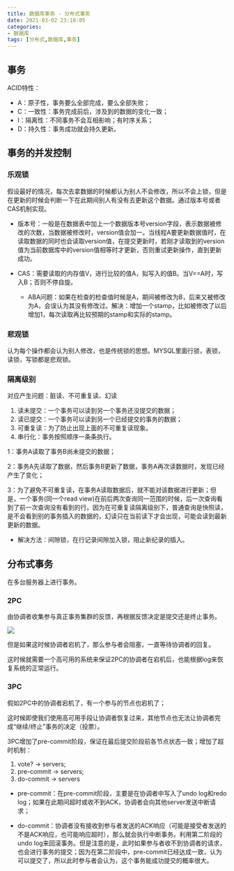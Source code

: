 ```yaml
---
title: 数据库事务 - 分布式事务
date: 2021-03-02 23:18:05
categories: 
- 数据库
tags: [分布式,数据库,事务]
---
```


## 事务

ACID特性：

- A：原子性，事务要么全部完成，要么全部失败；
- C：一致性：事务完成前后，涉及到的数据的变化一致；
- I：隔离性：不同事务不会互相影响；有时序关系；
- D：持久性：事务成功就会持久更新。

## 事务的并发控制

### 乐观锁

假设最好的情况，每次去拿数据的时候都认为别人不会修改，所以不会上锁，但是在更新的时候会判断一下在此期间别人有没有去更新这个数据。通过版本号或者CAS机制实现。

- 版本号：一般是在数据表中加上一个数据版本号version字段，表示数据被修改的次数，当数据被修改时，version值会加一。当线程A要更新数据值时，在读取数据的同时也会读取version值，在提交更新时，若刚才读取到的version值为当前数据库中的version值相等时才更新，否则重试更新操作，直到更新成功。

- CAS：需要读取的内存值V，进行比较的值A，拟写入的值B。当V==A时，写入B；否则不停自旋。
   * ABA问题：如果在检查的检查值时候是A，期间被修改为B，后来又被修改为A，会误认为其没有修改过。解决：增加一个stamp，比如被修改了以后增加1，每次读取再比较预期的stamp和实际的stamp。


### 悲观锁

认为每个操作都会认为别人修改，也是传统锁的思想。MYSQL里面行锁，表锁，读锁，写锁都是悲观锁。

### 隔离级别

对应产生问题：脏读、不可重复读、幻读

1. 读未提交：一个事务可以读到另一个事务还没提交的数据；
2. 读已提交：一个事务可以读到另一个已经提交的事务的数据；
3. 可重复读：为了防止出现上面的不可重复读现象。
4. 串行化：事务按照顺序一条条执行。

1：事务A读取了事务B尚未提交的数据；

2：事务A先读取了数据，然后事务B更新了数据，事务A再次读数据时，发现已经产生了变化；

3：为了避免不可重复读，在事务A读取数据后，就不能对该数据进行更新；但是，一个事务(同一个read view)在前后两次查询同一范围的时候，后一次查询看到了前一次查询没有看到的行。因为在可重复读隔离级别下，普通查询是快照读，是不会看到别的事务插入的数据的，幻读只在当前读下才会出现，可能会读到最新更新的数据。
* 解决方法：间隙锁，在行记录间隙加入锁，阻止新纪录的插入。


## 分布式事务

在多台服务器上进行事务。

### 2PC

由协调者收集参与真正事务集群的反馈，再根据反馈决定是提交还是终止事务。

![](https://jaroffertree.oss-cn-hongkong.aliyuncs.com/20210302010923.png)

但是如果这时候协调者宕机了，那么参与者会阻塞，一直等待协调者的回复。

这时候就需要一个高可用的系统来保证2PC的协调者在宕机后，也能根据log来恢复系统的正常运行。

### 3PC

假如2PC中的协调者宕机了，有一个参与的节点也宕机了；

这时候即使我们使用高可用手段让协调者恢复过来，其他节点也无法让协调者完成“继续/终止”事务的决定（投票）。

3PC增加了pre-commit阶段，保证在最后提交阶段前各节点状态一致；增加了超时机制：

1. vote? -> servers;
2. pre-commit -> servers;
3. do-commit -> servers

- pre-commit：在pre-commit阶段，主要是在协调者中写入了undo log和redo log；如果在此期间超时或收不到ACK，协调者会向其他server发送中断请求；

- do-commit：协调者没有接收到参与者发送的ACK响应（可能是接受者发送的不是ACK响应，也可能响应超时），那么就会执行中断事务。利用第二阶段的undo log来回滚事务。但是注意的是，此时如果参与者收不到协调者的请求，也会进行事务的提交；因为在第二阶段中，pre-commit已经达成一致，认为可以提交了，所以此时参与者会认为，这个事务能成功提交的概率很大。